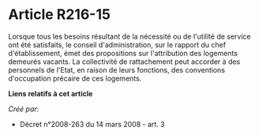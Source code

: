 # Article R216-15

Lorsque tous les besoins résultant de la nécessité ou de l'utilité de service ont été satisfaits, le conseil
d'administration, sur le rapport du chef d'établissement, émet des propositions sur l'attribution des logements demeurés
vacants. La collectivité de rattachement peut accorder à des personnels de l'Etat, en raison de leurs fonctions, des
conventions d'occupation précaire de ces logements.

**Liens relatifs à cet article**

_Créé par_:

  - Décret n°2008-263 du 14 mars 2008 - art. 3
